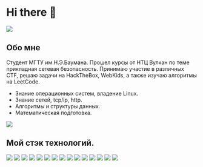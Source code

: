 # Hi there 👋   

![](https://user-images.githubusercontent.com/74038190/225813708-98b745f2-7d22-48cf-9150-083f1b00d6c9.gif)



## Обо мне   
Студент МГТУ им.Н.Э.Баумана. Прошел курсы от НТЦ Вулкан по теме прикладная сетевая безопасность. Принимаю участие в различных CTF, решаю задачи на HackTheBox, WebKids, а также изучаю алгоритмы на LeetCode.   
* Знание операционных систем, владение Linux.
* Знание сетей, tcp/ip, http.   
* Алгоритмы и структуры данных.   
* Математическая подготовка.

![](https://user-images.githubusercontent.com/74038190/212284136-03988914-d899-44b4-b1d9-4eeccf656e44.gif)   


## Мой стэк технологий.

<img src="https://img.shields.io/badge/C++-black?style=for-the-badge&logo=cplusplus&logoColor=3AAACF"/>  <img src="https://img.shields.io/badge/Python-black?style=for-the-badge&logo=python&logoColor=3AAACF"/>  <img src="https://img.shields.io/badge/GitHub-black?style=for-the-badge&logo=github&logoColor=3AAACF"/> <img src="https://img.shields.io/badge/Wireshark-black?style=for-the-badge&logo=wireshark&logoColor=3AAACF"/> <img src="https://img.shields.io/badge/Numpy-black?style=for-the-badge&logo=numpy&logoColor=3AAACF"/> <img src="https://img.shields.io/badge/Tensorflow-black?style=for-the-badge&logo=tensorflow&logoColor=3AAACF"/> <img src="https://img.shields.io/badge/MySQL-black?style=for-the-badge&logo=mysql&logoColor=3AAACF"/> <img src="https://img.shields.io/badge/Pandas-black?style=for-the-badge&logo=pandas&logoColor=3AAACF"/> <img src="https://img.shields.io/badge/Git-black?style=for-the-badge&logo=git&logoColor=3AAACF"/> <img src="https://img.shields.io/badge/Docker-black?style=for-the-badge&logo=docker&logoColor=3AAACF"/> <img src="https://img.shields.io/badge/Linux-black?style=for-the-badge&logo=linux&logoColor=3AAACF"/> <img src="https://img.shields.io/badge/Burp Suite-black?style=for-the-badge&logo=burpsuite&logoColor=3AAACF"/> <img src="https://img.shields.io/badge/Multisim-black?style=for-the-badge&logo=multisim&logoColor=3AAACF"/> <img src="https://img.shields.io/badge/Proteus-black?style=for-the-badge&logo=proteus&logoColor=3AAACF"/> <img src="https://img.shields.io/badge/VirtualBox-black?style=for-the-badge&logo=virtualbox&logoColor=3AAACF"/>   



<!--
**Fedorusita/Fedorusita** is a ✨ _special_ ✨ repository because its `README.md` (this file) appears on your GitHub profile.

Here are some ideas to get you started:

- 🔭 I’m currently working on ...
- 🌱 I’m currently learning ...
- 👯 I’m looking to collaborate on ...
- 🤔 I’m looking for help with ...
- 💬 Ask me about ...
- 📫 How to reach me: ...
- 😄 Pronouns: ...
- ⚡ Fun fact: ...
-->
